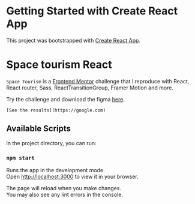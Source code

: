 # Getting Started with Create React App

This project was bootstrapped with [Create React App](https://github.com/facebook/create-react-app).

# Space tourism React

`Space Tourism` is a [Frontend Mentor](https://www.frontendmentor.io/home) challenge that i reproduce with React, React router, Sass, ReactTransitionGroup, Framer Motion and more.

Try the challenge and download the figma [here](https://www.frontendmentor.io/challenges/space-tourism-multipage-website-gRWj1URZ3).

`[See the results](https://google.com)` 

## Available Scripts

In the project directory, you can run:

### `npm start`

Runs the app in the development mode.\
Open [http://localhost:3000](http://localhost:3000) to view it in your browser.

The page will reload when you make changes.\
You may also see any lint errors in the console.

